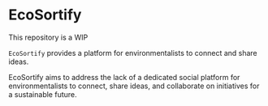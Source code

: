 # EcoSortify
This repository is a WIP

`EcoSortify` provides a platform for environmentalists to connect and share ideas.

EcoSortify aims to address the lack of a dedicated social platform for
environmentalists to connect, share ideas, and collaborate on initiatives for a
sustainable future.
